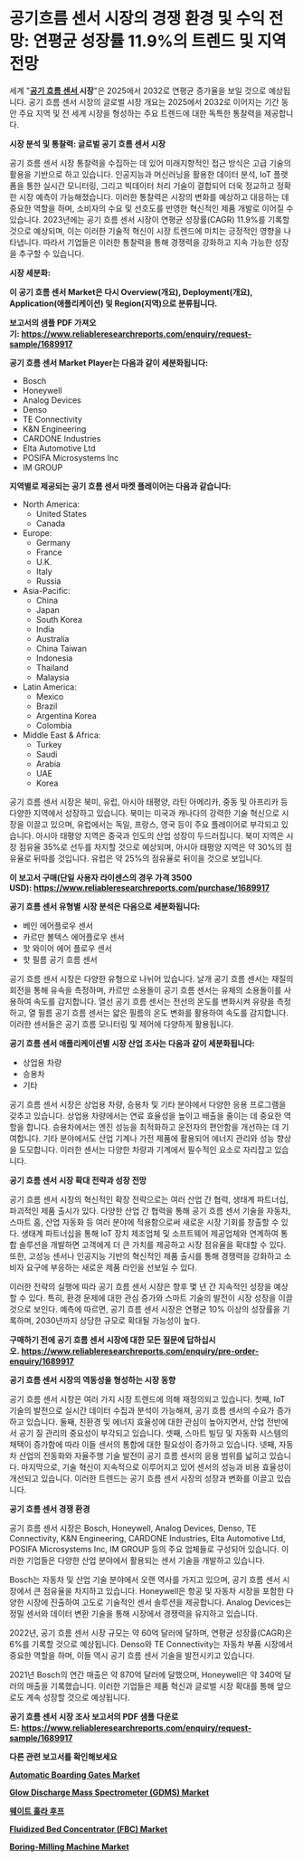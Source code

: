 <p><h1>공기흐름 센서 시장의 경쟁 환경 및 수익 전망: 연평균 성장률 11.9%의 트렌드 및 지역 전망</h1></p><p>세계 "<strong><a href="https://www.reliableresearchreports.com/airflow-sensor-r1689917?utm_campaign=106&utm_medium=8&utm_source=Github&utm_content=ia&utm_term=24022025&utm_id=airflow-sensor">공기 흐름 센서&nbsp;</a></strong><strong>시장</strong>"은 2025에서 2032로 연평균 증가율을 보일 것으로 예상됩니다. 공기 흐름 센서 시장의 글로벌 시장 개요는 2025에서 2032로 이어지는 기간 동안 주요 지역 및 전 세계 시장을 형성하는 주요 트렌드에 대한 독특한 통찰력을 제공합니다.</p>
<p><strong>시장 분석 및 통찰력: 글로벌 공기 흐름 센서 시장</strong></p>
<p><p>공기 흐름 센서 시장 통찰력을 수집하는 데 있어 미래지향적인 접근 방식은 고급 기술의 활용을 기반으로 하고 있습니다. 인공지능과 머신러닝을 활용한 데이터 분석, IoT 플랫폼을 통한 실시간 모니터링, 그리고 빅데이터 처리 기술이 결합되어 더욱 정교하고 정확한 시장 예측이 가능해졌습니다. 이러한 통찰력은 시장의 변화를 예상하고 대응하는 데 중요한 역할을 하며, 소비자의 수요 및 선호도를 반영한 혁신적인 제품 개발로 이어질 수 있습니다. 2023년에는 공기 흐름 센서 시장이 연평균 성장률(CAGR) 11.9%를 기록할 것으로 예상되며, 이는 이러한 기술적 혁신이 시장 트렌드에 미치는 긍정적인 영향을 나타냅니다. 따라서 기업들은 이러한 통찰력을 통해 경쟁력을 강화하고 지속 가능한 성장을 추구할 수 있습니다.</p><a href="%7CAUTHORITHY_DOMAIN_URL%7C?utm_campaign=106&utm_medium=8&utm_source=Github&utm_content=ia&utm_term=24022025&utm_id=airflow-sensor"></a></p>
<p><strong>시장 세분화:</strong></p>
<p><strong>이 공기 흐름 센서 Market은 다시 Overview(개요), Deployment(개요), Application(애플리케이션) 및 Region(지역)으로 분류됩니다.</strong></p>
<p><strong>보고서의 샘플 PDF 가져오기:&nbsp;<a href="https://www.reliableresearchreports.com/enquiry/request-sample/1689917?utm_campaign=106&utm_medium=8&utm_source=Github&utm_content=ia&utm_term=24022025&utm_id=airflow-sensor">https://www.reliableresearchreports.com/enquiry/request-sample/1689917</a></strong><strong></strong></p>
<p><strong>공기 흐름 센서 Market Player는 다음과 같이 세분화됩니다:</strong></p>
<p><ul><li>Bosch</li><li>Honeywell</li><li>Analog Devices</li><li>Denso</li><li>TE Connectivity</li><li>K&N Engineering</li><li>CARDONE Industries</li><li>Elta Automotive Ltd</li><li>POSIFA Microsystems Inc</li><li>IM GROUP</li></ul></p>
<p><strong>지역별로 제공되는 공기 흐름 센서 마켓 플레이어는 다음과 같습니다:</strong></p>
<p><ul>
    <li>
        North America:
        <ul>
            <li>United States</li>
            <li>Canada</li>
        </ul>
    </li>
    <li>
        Europe:
        <ul>
            <li>Germany</li>
            <li>France</li>
            <li>U.K.</li>
            <li>Italy</li>
            <li>Russia</li>
        </ul>
    </li>
    <li>
        Asia-Pacific:
        <ul>
            <li>China</li>
            <li>Japan</li>
            <li>South Korea</li>
            <li>India</li>
            <li>Australia</li>
            <li>China Taiwan</li>
            <li>Indonesia</li>
            <li>Thailand</li>
            <li>Malaysia</li>
        </ul>
    </li>
    <li>
        Latin America:
        <ul>
            <li>Mexico</li>
            <li>Brazil</li>
            <li>Argentina Korea</li>
            <li>Colombia</li>
        </ul>
    </li>
    <li>
        Middle East & Africa:
        <ul>
            <li>Turkey</li>
            <li>Saudi</li>
            <li>Arabia</li>
            <li>UAE</li>
            <li>Korea</li>
        </ul>
    </li>
    </ul></p>
<p><p>공기 흐름 센서 시장은 북미, 유럽, 아시아 태평양, 라틴 아메리카, 중동 및 아프리카 등 다양한 지역에서 성장하고 있습니다. 북미는 미국과 캐나다의 강력한 기술 혁신으로 시장을 이끌고 있으며, 유럽에서는 독일, 프랑스, 영국 등이 주요 플레이어로 부각되고 있습니다. 아시아 태평양 지역은 중국과 인도의 산업 성장이 두드러집니다. 북미 지역은 시장 점유율 35%로 선두를 차지할 것으로 예상되며, 아시아 태평양 지역은 약 30%의 점유율로 뒤따를 것입니다. 유럽은 약 25%의 점유율로 뒤이을 것으로 보입니다.</p></p>
<p><strong>이 보고서 구매(단일 사용자 라이센스의 경우 가격 3500 USD):&nbsp;<a href="https://www.reliableresearchreports.com/purchase/1689917?utm_campaign=106&utm_medium=8&utm_source=Github&utm_content=ia&utm_term=24022025&utm_id=airflow-sensor">https://www.reliableresearchreports.com/purchase/1689917</a></strong></p>
<p><strong>공기 흐름 센서 유형별 시장 분석은 다음으로 세분화됩니다:</strong></p>
<p><ul><li>베인 에어플로우 센서</li><li>카르만 볼텍스 에어플로우 센서</li><li>핫 와이어 에어 플로우 센서</li><li>핫 필름 공기 흐름 센서</li></ul></p>
<p><p>공기 흐름 센서 시장은 다양한 유형으로 나뉘어 있습니다. 날개 공기 흐름 센서는 재질의 회전을 통해 유속을 측정하며, 카르만 소용돌이 공기 흐름 센서는 유체의 소용돌이를 사용하여 속도를 감지합니다. 열선 공기 흐름 센서는 전선의 온도를 변화시켜 유량을 측정하고, 열 필름 공기 흐름 센서는 얇은 필름의 온도 변화를 활용하여 속도를 감지합니다. 이러한 센서들은 공기 흐름 모니터링 및 제어에 다양하게 활용됩니다.</p></p>
<p><strong>공기 흐름 센서 애플리케이션별 시장 산업 조사는 다음과 같이 세분화됩니다:</strong></p>
<p><ul><li>상업용 차량</li><li>승용차</li><li>기타</li></ul></p>
<p><p>공기 흐름 센서 시장은 상업용 차량, 승용차 및 기타 분야에서 다양한 응용 프로그램을 갖추고 있습니다. 상업용 차량에서는 연료 효율성을 높이고 배출을 줄이는 데 중요한 역할을 합니다. 승용차에서는 엔진 성능을 최적화하고 운전자의 편안함을 개선하는 데 기여합니다. 기타 분야에서도 산업 기계나 가전 제품에 활용되어 에너지 관리와 성능 향상을 도모합니다. 이러한 센서는 다양한 차량과 기계에서 필수적인 요소로 자리잡고 있습니다.</p></p>
<p><strong>공기 흐름 센서 시장 확대 전략과 성장 전망</strong></p>
<p><p>공기 흐름 센서 시장의 혁신적인 확장 전략으로는 여러 산업 간 협력, 생태계 파트너십, 파괴적인 제품 출시가 있다. 다양한 산업 간 협력을 통해 공기 흐름 센서 기술을 자동차, 스마트 홈, 산업 자동화 등 여러 분야에 적용함으로써 새로운 시장 기회를 창출할 수 있다. 생태계 파트너십을 통해 IoT 장치 제조업체 및 소프트웨어 제공업체와 연계하여 통합 솔루션을 개발하면 고객에게 더 큰 가치를 제공하고 시장 점유율을 확대할 수 있다. 또한, 고성능 센서나 인공지능 기반의 혁신적인 제품 출시를 통해 경쟁력을 강화하고 소비자 요구에 부응하는 새로운 제품 라인을 선보일 수 있다.</p><p>이러한 전략의 실행에 따라 공기 흐름 센서 시장은 향후 몇 년 간 지속적인 성장을 예상할 수 있다. 특히, 환경 문제에 대한 관심 증가와 스마트 기술의 발전이 시장 성장을 이끌 것으로 보인다. 예측에 따르면, 공기 흐름 센서 시장은 연평균 10% 이상의 성장률을 기록하며, 2030년까지 상당한 규모로 확대될 가능성이 높다.</p></p>
<p><strong>구매하기 전에 공기 흐름 센서 시장에 대한 모든 질문에 답하십시오.&nbsp;<a href="https://www.reliableresearchreports.com/enquiry/pre-order-enquiry/1689917?utm_campaign=106&utm_medium=8&utm_source=Github&utm_content=ia&utm_term=24022025&utm_id=airflow-sensor">https://www.reliableresearchreports.com/enquiry/pre-order-enquiry/1689917</a></strong><strong></strong></p>
<p><strong>공기 흐름 센서 시장의 역동성을 형성하는 시장 동향</strong></p>
<p><p>공기 흐름 센서 시장은 여러 가지 시장 트렌드에 의해 재정의되고 있습니다. 첫째, IoT 기술의 발전으로 실시간 데이터 수집과 분석이 가능해져, 공기 흐름 센서의 수요가 증가하고 있습니다. 둘째, 친환경 및 에너지 효율성에 대한 관심이 높아지면서, 산업 전반에서 공기 질 관리의 중요성이 부각되고 있습니다. 셋째, 스마트 빌딩 및 자동화 시스템의 채택이 증가함에 따라 이들 센서의 통합에 대한 필요성이 증가하고 있습니다. 넷째, 자동차 산업의 전동화와 자율주행 기술 발전이 공기 흐름 센서의 응용 범위를 넓히고 있습니다. 마지막으로, 기술 혁신이 지속적으로 이루어지고 있어 센서의 성능과 비용 효율성이 개선되고 있습니다. 이러한 트렌드는 공기 흐름 센서 시장의 성장과 변화를 이끌고 있습니다.</p></p>
<p><strong>공기 흐름 센서 경쟁 환경</strong></p>
<p><p>공기 흐름 센서 시장은 Bosch, Honeywell, Analog Devices, Denso, TE Connectivity, K&N Engineering, CARDONE Industries, Elta Automotive Ltd, POSIFA Microsystems Inc, IM GROUP 등의 주요 업체들로 구성되어 있습니다. 이러한 기업들은 다양한 산업 분야에서 활용되는 센서 기술을 개발하고 있습니다.</p><p>Bosch는 자동차 및 산업 기술 분야에서 오랜 역사를 가지고 있으며, 공기 흐름 센서 시장에서 큰 점유율을 차지하고 있습니다. Honeywell은 항공 및 자동차 시장을 포함한 다양한 시장에 진출하여 고도로 기술적인 센서 솔루션을 제공합니다. Analog Devices는 정밀 센서와 데이터 변환 기술을 통해 시장에서 경쟁력을 유지하고 있습니다.</p><p>2022년, 공기 흐름 센서 시장 규모는 약 60억 달러에 달하며, 연평균 성장률(CAGR)은 6%를 기록할 것으로 예상됩니다. Denso와 TE Connectivity는 자동차 부품 시장에서 중요한 역할을 하며, 이들 역시 공기 흐름 센서 기술을 발전시키고 있습니다.</p><p>2021년 Bosch의 연간 매출은 약 870억 달러에 달했으며, Honeywell은 약 340억 달러의 매출을 기록했습니다. 이러한 기업들은 제품 혁신과 글로벌 시장 확대를 통해 앞으로도 계속 성장할 것으로 예상됩니다.</p></p>
<p><strong>공기 흐름 센서 시장 조사 보고서의 PDF 샘플 다운로드:&nbsp;<a href="https://www.reliableresearchreports.com/enquiry/request-sample/1689917?utm_campaign=106&utm_medium=8&utm_source=Github&utm_content=ia&utm_term=24022025&utm_id=airflow-sensor">https://www.reliableresearchreports.com/enquiry/request-sample/1689917</a></strong></p>
<p><strong></strong></p>
<p><strong></strong></p>
<p><strong></strong></p>
<p><strong></strong></p>
<p><strong>다른 관련 보고서를 확인해보세요</strong></p>
<p><strong><p><a href="https://github.com/tsiteymargat/Market-Research-Report-List-1/blob/main/automatic-boarding-gates-market.md?utm_campaign=106&utm_medium=8&utm_source=Github&utm_content=ia&utm_term=24022025&utm_id=airflow-sensor">Automatic Boarding Gates Market</a></p><p><a href="https://github.com/lillybosakoi/Market-Research-Report-List-1/blob/main/glow-discharge-mass-spectrometer-gdms-market.md?utm_campaign=106&utm_medium=8&utm_source=Github&utm_content=ia&utm_term=24022025&utm_id=airflow-sensor">Glow Discharge Mass Spectrometer (GDMS) Market</a></p><p><a href="https://github.com/sougarounis/Market-Research-Report-List-7/blob/main/627980039935.md?utm_campaign=106&utm_medium=8&utm_source=Github&utm_content=ia&utm_term=24022025&utm_id=airflow-sensor">웨이트 훌라 후프</a></p><p><a href="https://github.com/joshuagarcia509/Market-Research-Report-List-1/blob/main/fluidized-bed-concentrator-fbc-market.md?utm_campaign=106&utm_medium=8&utm_source=Github&utm_content=ia&utm_term=24022025&utm_id=airflow-sensor">Fluidized Bed Concentrator (FBC) Market</a></p><p><a href="https://github.com/boyertrull4r/Market-Research-Report-List-1/blob/main/boring-milling-machine-market.md?utm_campaign=106&utm_medium=8&utm_source=Github&utm_content=ia&utm_term=24022025&utm_id=airflow-sensor">Boring-Milling Machine Market</a></p></strong></p>